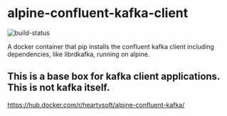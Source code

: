 # alpine-confluent-kafka-client

![build-status](https://travis-ci.org/heartysoft/alpine-confluent-kafka-client.svg?branch=master)

A docker container that pip installs the confluent kafka client including dependencies, like librdkafka, running on alpine.

## This is a base box for kafka client applications. This is not kafka itself.

https://hub.docker.com/r/heartysoft/alpine-confluent-kafka/
